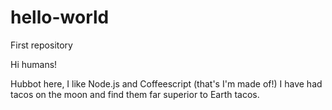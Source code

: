 # hello-world
First repository

Hi humans!

Hubbot here, I like Node.js and Coffeescript (that's I'm made of!)
I have had tacos on the moon and find them far superior to Earth tacos.
